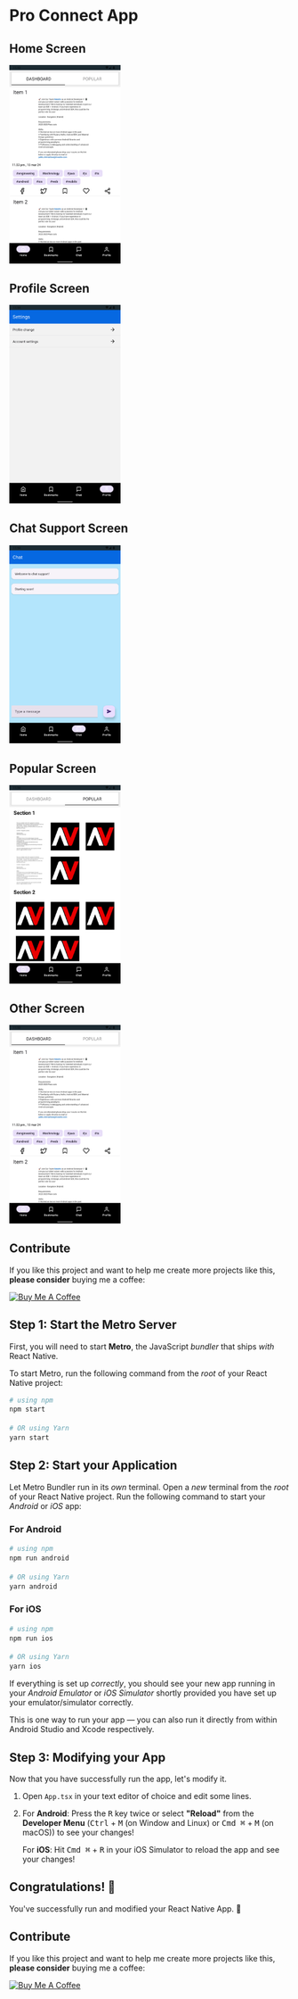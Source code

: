 # Pro Connect App

## Home Screen

<img src="assets/images/image1.png" alt="Home Screen" width="200"/>

## Profile Screen

<img src="assets/images/image4.png" alt="Profile Screen" width="200"/>

## Chat Support Screen

<img src="assets/images/image3.png" alt="Settings Screen" width="200"/>

## Popular Screen

<img src="assets/images/image2.png" alt="Settings Screen" width="200"/>

## Other Screen

<img src="assets/images/image5.png" alt="Settings Screen" width="200"/>

## Contribute

If you like this project and want to help me create more projects like this, **please consider** buying me a coffee:

<a href="https://www.buymeacoffee.com/rizvanhawaldar" target="_blank"><img src="https://cdn.buymeacoffee.com/buttons/default-black.png" alt="Buy Me A Coffee" width=15% height=15%></a>

## Step 1: Start the Metro Server

First, you will need to start **Metro**, the JavaScript _bundler_ that ships _with_ React Native.

To start Metro, run the following command from the _root_ of your React Native project:

```bash
# using npm
npm start

# OR using Yarn
yarn start
```

## Step 2: Start your Application

Let Metro Bundler run in its _own_ terminal. Open a _new_ terminal from the _root_ of your React Native project. Run the following command to start your _Android_ or _iOS_ app:

### For Android

```bash
# using npm
npm run android

# OR using Yarn
yarn android
```

### For iOS

```bash
# using npm
npm run ios

# OR using Yarn
yarn ios
```

If everything is set up _correctly_, you should see your new app running in your _Android Emulator_ or _iOS Simulator_ shortly provided you have set up your emulator/simulator correctly.

This is one way to run your app — you can also run it directly from within Android Studio and Xcode respectively.

## Step 3: Modifying your App

Now that you have successfully run the app, let's modify it.

1. Open `App.tsx` in your text editor of choice and edit some lines.
2. For **Android**: Press the <kbd>R</kbd> key twice or select **"Reload"** from the **Developer Menu** (<kbd>Ctrl</kbd> + <kbd>M</kbd> (on Window and Linux) or <kbd>Cmd ⌘</kbd> + <kbd>M</kbd> (on macOS)) to see your changes!

   For **iOS**: Hit <kbd>Cmd ⌘</kbd> + <kbd>R</kbd> in your iOS Simulator to reload the app and see your changes!

## Congratulations! :tada:

You've successfully run and modified your React Native App. :partying_face:

## Contribute

If you like this project and want to help me create more projects like this, **please consider** buying me a coffee:

<a href="https://www.buymeacoffee.com/rizvanhawaldar" target="_blank"><img src="https://cdn.buymeacoffee.com/buttons/default-black.png" alt="Buy Me A Coffee" width=15% height=15%></a>

